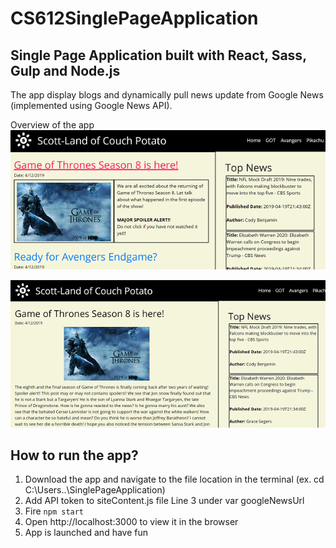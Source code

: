 # CS612SinglePageApplication

## Single Page Application built with React, Sass, Gulp and Node.js

The app display blogs and dynamically pull news update from Google News (implemented using Google News API). <br />

Overview of the app<br />
![alt text](https://raw.githubusercontent.com/scottsun17/CS612SinglePageApplication/master/src/components/pages/images/overview.PNG)

![alt text](https://raw.githubusercontent.com/scottsun17/CS612SinglePageApplication/master/src/components/pages/images/gotpost.PNG)


## How to run the app?
1. Download the app and navigate to the file location in the terminal (ex. cd C:\Users\..\SinglePageApplication)
2. Add API token to siteContent.js file Line 3 under var googleNewsUrl
3. Fire `npm start`
4. Open http://localhost:3000 to view it in the browser
5. App is launched and have fun


